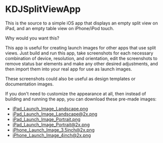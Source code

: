 # KDJSplitViewApp

This is the source to a simple iOS app that  displays an empty split view on iPad, and an empty table view on iPhone/iPod touch.

Why would you want this?

This app is useful for creating launch images for other apps that use split views. Just build and run this app, take screenshots for each necessary combination of device, resolution, and orientation, edit the screenshots to remove status bar elements and make any other desired adjustments, and then import them into your real app for use as launch images.

These screenshots could also be useful as design templates or documentation images.

If you don't need to customize the appearance at all, then instead of building and running the app, you can download these pre-made images:

- [iPad_Launch_Image_Landscape.png](https://raw.githubusercontent.com/kristopherjohnson/KDJEmptySplitViewApp/master/KDJEmptySplitViewApp/Images.xcassets/LaunchImage.launchimage/iPad_Launch_Image_Landscape.png)
- [iPad_Launch_Image_Landscape@2x.png](https://raw.githubusercontent.com/kristopherjohnson/KDJEmptySplitViewApp/master/KDJEmptySplitViewApp/Images.xcassets/LaunchImage.launchimage/iPad_Launch_Image_Landscape@2x.png)
- [iPad_Launch_Image_Portrait.png](https://raw.githubusercontent.com/kristopherjohnson/KDJEmptySplitViewApp/master/KDJEmptySplitViewApp/Images.xcassets/LaunchImage.launchimage/iPad_Launch_Image_Portrait.png)
- [iPad_Launch_Image_Portrait@2x.png](https://raw.githubusercontent.com/kristopherjohnson/KDJEmptySplitViewApp/master/KDJEmptySplitViewApp/Images.xcassets/LaunchImage.launchimage/iPad_Launch_Image_Portrait@2x.png)
- [iPhone_Launch_Image_3.5inch@2x.png](https://raw.githubusercontent.com/kristopherjohnson/KDJEmptySplitViewApp/master/KDJEmptySplitViewApp/Images.xcassets/LaunchImage.launchimage/iPhone_Launch_Image_3.5inch@2x.png)
- [iPhone_Launch_Image_4inch@2x.png](https://raw.githubusercontent.com/kristopherjohnson/KDJEmptySplitViewApp/master/KDJEmptySplitViewApp/Images.xcassets/LaunchImage.launchimage/iPhone_Launch_Image_4inch@2x.png)

